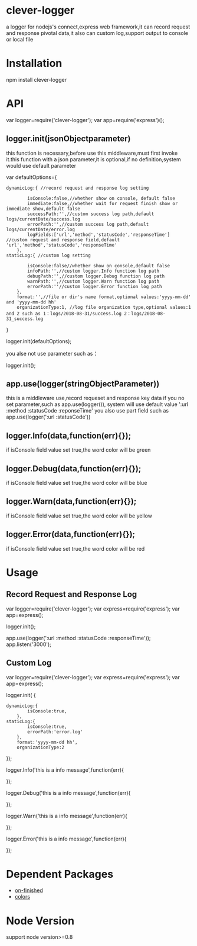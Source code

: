 # clever-logger
a logger for nodejs's connect,express web framework,it can record request and response pivotal data,it also can custom  log,support output to console or local file

# Installation
npm install clever-logger

# API

var logger=require('clever-logger');
var app=require('express')();
## logger.init(jsonObjectparameter)
this function is necessary,before use this middleware,must first invoke it.this function with a json parameter,it is optional,if no definition,system would use default parameter

var defaultOptions={

    dynamicLog:{ //record request and response log setting

            isConsole:false,//whether show on console, default false
            immediate:false,//whether wait for request finish show or immediate show,default false
            successPath:'',//custom success log path,default logs/currentDate/success.log
            errorPath:'',//custom success log path,default logs/currentDate/error.log
            logFields:['url','method','statusCode','responseTime'] //custom request and response field,default 'url','method','statusCode','responseTime'
        },
    staticLog:{ //custom log setting
    
            isConsole:false//whether show on console,default false
            infoPath:'',//custom logger.Info function log path
            debugPath:'',//custom logger.Debug function log path
            warnPath:'',//custom logger.Warn function log path
            errorPath:''//custom logger.Error function log path
        },
        format:'',//file or dir's name format,optional values:'yyyy-mm-dd' and 'yyyy-mm-dd hh'
        organizationType:1, //log file organization type,optional values:1 and 2 such as 1：logs/2018-08-31/success.log 2：logs/2018-08-31_success.log
}

logger.init(defaultOptions);

you alse not use parameter such as：

logger.init();

## app.use(logger(stringObjectParameter))
this is a middleware use,record requeset and response key data
if you no set parameter,such as app.use(logger()), system will use default value ':url :method :statusCode :reponseTime'
you also use part field such as app.use(logger(':url :statusCode'))


## logger.Info(data,function(err){});
if isConsole field value set true,the word color will be green
## logger.Debug(data,function(err){});
if isConsole field value set true,the word color will be blue
## logger.Warn(data,function(err){});
if isConsole field value set true,the word color will be yellow
## logger.Error(data,function(err){});
if isConsole field value set true,the word color will be red

# Usage
## Record Request and Response Log

var logger=require('clever-logger');
var express=require('express');
var app=express();

logger.init();

app.use(logger(':url :method :statusCode :responseTime'));
app.listen('3000');

## Custom Log
var logger=require('clever-logger');
var express=require('express');
var app=express();


logger.init(
{

    dynamicLog:{
            isConsole:true,
        },
    staticLog:{
            isConsole:true,
            errorPath:'error.log'
        },
        format:'yyyy-mm-dd hh',
        organizationType:2
});

logger.Info('this is a info message',function(err){
    
});

logger.Debug('this is a info message',function(err){
    
});

logger.Warn('this is a info message',function(err){
    
});

logger.Error('this is a info message',function(err){
    
});

# Dependent Packages 
- [on-finished](https://www.npmjs.com/package/on-finished)
- [colors](https://www.npmjs.com/package/colors)
# Node Version
support node version>=0.8
